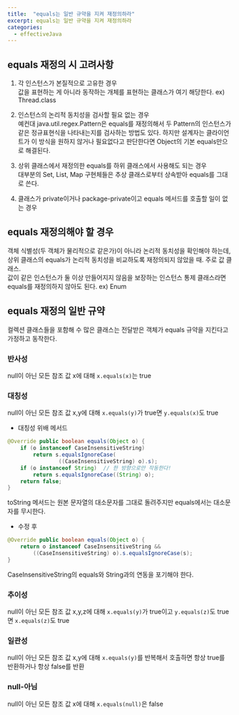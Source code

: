 ```yaml
---
title:  "equals는 일반 규약을 지켜 재정의하라"
excerpt: equals는 일반 규약을 지켜 재정의하라
categories:
  - effectiveJava
---
```


## equals 재정의 시 고려사항

1. 각 인스턴스가 본질적으로 고유한 경우  
값을 표현하는 게 아니라 동작하는 개체를 표현하는 클래스가 여기 해당한다. ex) Thread.class

2. 인스턴스의 논리적 동치성을 검사할 필요 없는 경우  
예컨대 java.util.regex.Pattern은 equals를 재정의해서 두 Pattern의 인스턴스가 같은 정규표현식을 나타내는지를 검사하는 방법도 있다. 하지만 설계자는 클라이언트가 이 방식을 원하지 않거나 필요없다고 판단한다면 Object의 기본 equals만으로 해결된다.

3. 상위 클래스에서 재정의한 equals를 하위 클래스에서 사용해도 되는 경우  
대부분의 Set, List, Map 구현체들은 추상 클래스로부터 상속받아 equals를 그대로 쓴다.

4. 클래스가 private이거나 package-private이고 equals 메서드를 호출할 일이 없는 경우

## equals 재정의해야 할 경우
객체 식별성(두 객체가 물리적으로 같은가)이 아니라 논리적 동치성을 확인해야 하는데, 상위 클래스의 equals가 논리적 동치성을 비교하도록 재정의되지 않았을 때. 주로 값 클래스.  
값이 같은 인스턴스가 둘 이상 만들어지지 않음을 보장하는 인스턴스 통제 클래스라면 equals를 재정의하지 않아도 된다. ex) Enum

## equals 재정의 일반 규약
컬렉션 클래스들을 포함해 수 많은 클래스는 전달받은 객체가 equals 규약을 지킨다고 가정하고 동작한다.

### 반사성
null이 아닌 모든 참조 값 x에 대해 ```x.equals(x)```는 true  

### 대칭성
null이 아닌 모든 참조 값 x,y에 대해 ```x.equals(y)```가 true면 ```y.equals(x)```도 true  

- 대칭성 위배 메서드
  
```java
@Override public boolean equals(Object o) {
    if (o instanceof CaseInsensitiveString)
        return s.equalsIgnoreCase(
                ((CaseInsensitiveString) o).s);
    if (o instanceof String)  // 한 방향으로만 작동한다!
        return s.equalsIgnoreCase((String) o);
    return false;
}
```  
toString 메서드는 원본 문자열의 대소문자를 그대로 돌려주지만 equals에서는 대소문자를 무시한다.

- 수정 후

  
```java
@Override public boolean equals(Object o) {
    return o instanceof CaseInsensitiveString &&
        ((CaseInsensitiveString) o).s.equalsIgnoreCase(s);
}
```  

CaseInsensitiveString의 equals와 String과의 연동을 포기해야 한다.

### 추이성
null이 아닌 모든 참조 값 x,y,z에 대해 ```x.equals(y)```가 true이고 ```y.equals(z)```도 true면 ```x.equals(z)```도 true  

### 일관성
null이 아닌 모든 참조 값 x,y에 대해 ```x.equals(y)```를 반복해서 호출하면 항상 true를 반환하거나 항상 false를 반환

### null-아님
null이 아닌 모든 참조 값 x에 대해 ```x.equals(null)```은 false
